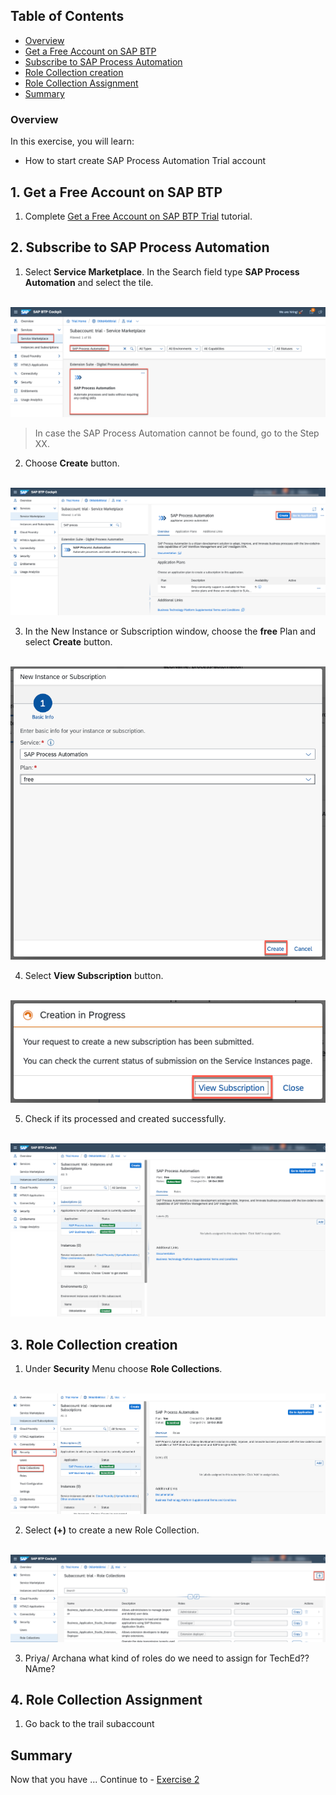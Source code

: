 ## Table of Contents
 - [Overview](#overview)
 - [Get a Free Account on SAP BTP](#AccountBTP)
 - [Subscribe to SAP Process Automation](#SPA)
 - [Role Collection creation](#Role)
 - [Role Collection Assignment](#RoleCollection)
 - [Summary](#summary)

### Overview <a name="overview"></a>

In this exercise, you will learn:
- How to start create SAP Process Automation Trial account

## 1. Get a Free Account on SAP BTP <a name="AccountBTP"></a>

1. Complete [Get a Free Account on SAP BTP Trial](https://developers.sap.com/tutorials/hcp-create-trial-account.html) tutorial.

## 2. Subscribe to SAP Process Automation  <a name="SPA"></a>

1.	Select **Service Marketplace**. In the Search field type **SAP Process Automation** and select the tile.

<br>![01](./images/001.png)

> In case the SAP Process Automation cannot be found, go to the Step XX.

2. Choose **Create** button.

<br>![02](./images/002.png)

3. In the New Instance or Subscription window, choose the **free** Plan and select **Create** button.

<br>![03](./images/003.png)

4. Select **View Subscription** button.

<br>![04](./images/004.png)

5. Check if its processed and created successfully.

<br>![05](./images/005.png)

## 3. Role Collection creation  <a name="Role"></a>

1. Under **Security** Menu choose **Role Collections**.

<br>![06](./images/006.png)

2. Select **(+)** to create a new Role Collection.

<br>![07](./images/007.png)

3. Priya/ Archana what kind of roles do we need to assign for TechEd?? NAme?

## 4. Role Collection Assignment  <a name="RoleCollection"></a>

 1. Go back to the trail subaccount



## Summary  <a name="summary"></a>

Now that you have ...
Continue to - [Exercise 2](../ex2/README.md)
